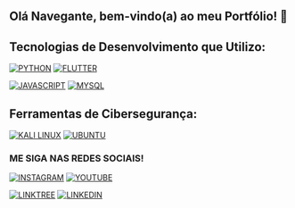 ## Olá Navegante, bem-vindo(a) ao meu Portfólio! 👋

## Tecnologias de Desenvolvimento que Utilizo:

[![PYTHON](https://img.shields.io/badge/Python-14354C?style=for-the-badge&logo=python&logoColor=white
)](https://www.python.org/)
[![FLUTTER](https://img.shields.io/badge/Flutter-02569B?style=for-the-badge&logo=flutter&logoColor=white
)](https://flutter.dev/)

[![JAVASCRIPT](https://img.shields.io/badge/JavaScript-F7DF1E?style=for-the-badge&logo=javascript&logoColor=black
)](https://www.javascript.com/)
[![MYSQL](https://img.shields.io/badge/MySQL-00000F?style=for-the-badge&logo=mysql&logoColor=white
)](https://www.mysql.com/)

## Ferramentas de Cibersegurança:

[![KALI LINUX](https://img.shields.io/badge/Kali_Linux-557C94?style=for-the-badge&logo=kali-linux&logoColor=white
)](https://www.kali.org/)
[![UBUNTU](https://img.shields.io/badge/Ubuntu-E95420?style=for-the-badge&logo=ubuntu&logoColor=white
)](https://ubuntu.com/)

### ME SIGA NAS REDES SOCIAIS!
[![INSTAGRAM](https://img.shields.io/badge/Instagram-E4405F?style=for-the-badge&logo=instagram&logoColor=white
)](https://www.instagram.com/juavilux)
[![YOUTUBE](https://img.shields.io/badge/YouTube-FF0000?style=for-the-badge&logo=youtube&logoColor=white
)](https://www.youtube.com/@juavi)

[![LINKTREE](https://img.shields.io/badge/linktree-39E09B?style=for-the-badge&logo=linktree&logoColor=white
)](https://linktr.ee/juavi)
[![LINKEDIN](https://img.shields.io/badge/LinkedIn-0077B5?style=for-the-badge&logo=linkedin&logoColor=white
)](https://www.linkedin.com/in/juavi/)


